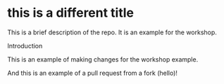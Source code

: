 # this is a different title

This is a brief description of the repo.
It is an example for the workshop. 

Introduction

This is an example of making changes for the workshop example.

And this is an example of a pull request from a fork (hello)!
